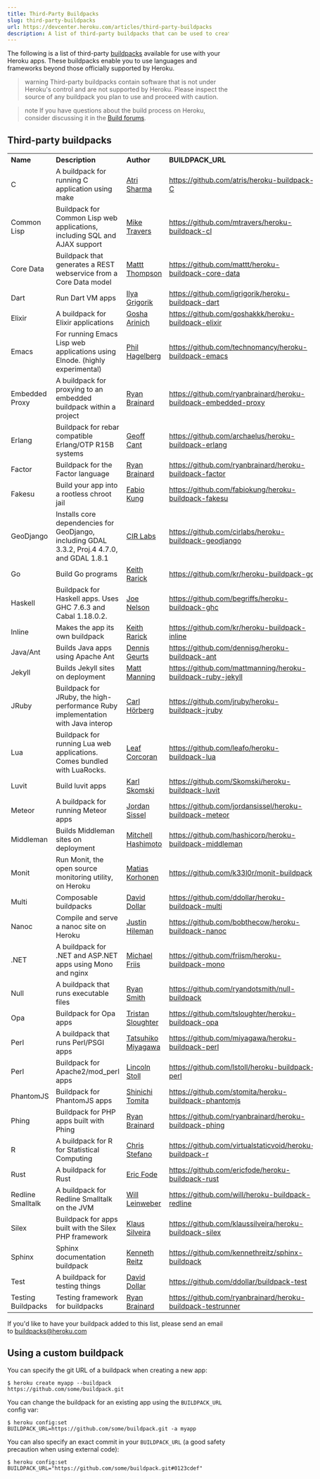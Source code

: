 ```yaml
---
title: Third-Party Buildpacks
slug: third-party-buildpacks
url: https://devcenter.heroku.com/articles/third-party-buildpacks
description: A list of third-party buildpacks that can be used to create applications on Heroku's Cedar stack.
---
```


The following is a list of third-party [buildpacks](buildpacks) available for use with your Heroku apps. These buildpacks enable you to use languages and frameworks beyond those officially supported by Heroku. 

> warning
> Third-party buildpacks contain software that is not under Heroku's control and are not supported by Heroku. Please inspect the source of any buildpack you plan to use and proceed with caution.

> note
> If you have questions about the build process on Heroku, consider discussing it in the [Build forums](https://discussion.heroku.com/category/build).
    
## Third-party buildpacks

<table style="width:695px;">
  <tr>
    <th style="text-align:left">Name</th>
    <th style="text-align:left">Description</th>
    <th style="text-align:left">Author</th>
    <th style="text-align:left">BUILDPACK_URL</th>
  </tr>
  <tr>
    <td style="text-align:left">C</td>
    <td style="text-align:left">A buildpack for running C application using make</td>
    <td style="text-align:left"><a href="https://github.com/atris">Atri Sharma</a></td>
    <td style="text-align:left"><a href="https://github.com/atris/heroku-buildpack-C">https://github.com/atris/heroku-buildpack-C</a></td>
  </tr>
  <tr>
    <td style="text-align:left">Common Lisp</td>
    <td style="text-align:left">Buildpack for Common Lisp web applications, including SQL
and AJAX support</td>
    <td style="text-align:left"><a href="https://github.com/mtravers">Mike Travers</a></td>
    <td style="text-align:left"><a href="https://github.com/mtravers/heroku-buildpack-cl">https://github.com/mtravers/heroku-buildpack-cl</a></td>
  </tr>
  <tr>
    <td style="text-align:left">Core Data</td>
    <td style="text-align:left">Buildpack that generates a REST webservice from a Core Data model</td>
    <td style="text-align:left"><a href="https://github.com/mattt">Mattt Thompson</a></td>
    <td style="text-align:left"><a href="https://github.com/mattt/heroku-buildpack-core-data">https://github.com/mattt/heroku-buildpack-core-data</a></td>
  </tr>
  <tr>
    <td style="text-align:left">Dart</td>
    <td style="text-align:left">Run Dart VM apps</td>
    <td style="text-align:left"><a href="https://github.com/igrigorik">Ilya Grigorik</a></td>
    <td style="text-align:left"><a href="https://github.com/igrigorik/heroku-buildpack-dart">https://github.com/igrigorik/heroku-buildpack-dart</a></td>
  </tr>
  <tr>
    <td style="text-align:left">Elixir</td>
    <td style="text-align:left">A buildpack for Elixir applications</td>
    <td style="text-align:left"><a href="https://github.com/goshakkk">Gosha Arinich</a></td>
    <td style="text-align:left"><a href="https://github.com/goshakkk/heroku-buildpack-elixir">https://github.com/goshakkk/heroku-buildpack-elixir</a></td>
  </tr>
  <tr>
    <td style="text-align:left">Emacs</td>
    <td style="text-align:left">For running Emacs Lisp web applications using Elnode. (highly experimental)</td>
    <td style="text-align:left"><a href="https://github.com/technomancy">Phil Hagelberg</a></td>
    <td style="text-align:left"><a href="https://github.com/technomancy/heroku-buildpack-emacs">https://github.com/technomancy/heroku-buildpack-emacs</a></td>
  </tr>
  <tr>
    <td style="text-align:left">Embedded Proxy</td>
    <td style="text-align:left">A buildpack for proxying to an embedded buildpack within a project</td>
    <td style="text-align:left"><a href="https://github.com/ryanbrainard">Ryan Brainard</a></td>
    <td style="text-align:left"><a href="https://github.com/ryanbrainard/heroku-buildpack-embedded-proxy">https://github.com/ryanbrainard/heroku-buildpack-embedded-proxy</a></td>
  </tr>
  <tr>
    <td style="text-align:left">Erlang</td>
    <td style="text-align:left">Buildpack for rebar compatible Erlang/OTP R15B systems</td>
    <td style="text-align:left"><a href="https://github.com/archaelus">Geoff Cant</a></td>
    <td style="text-align:left"><a href="https://github.com/archaelus/heroku-buildpack-erlang">https://github.com/archaelus/heroku-buildpack-erlang</a></td>
  </tr>
  <tr>
    <td style="text-align:left">Factor</td>
    <td style="text-align:left">Buildpack for the Factor language</td>
    <td style="text-align:left"><a href="https://github.com/ryanbrainard">Ryan Brainard</a></td>
    <td style="text-align:left"><a href="https://github.com/ryanbrainard/heroku-buildpack-factor">https://github.com/ryanbrainard/heroku-buildpack-factor</a></td>
  </tr>
  <tr>
    <td style="text-align:left">Fakesu</td>
    <td style="text-align:left">Build your app into a rootless chroot jail</td>
    <td style="text-align:left"><a href="https://github.com/fabiokung">Fabio Kung</a></td>
    <td style="text-align:left"><a href="https://github.com/fabiokung/heroku-buildpack-fakesu">https://github.com/fabiokung/heroku-buildpack-fakesu</a></td>
  </tr>
  <tr>
    <td style="text-align:left">GeoDjango</td>
    <td style="text-align:left">Installs core dependencies for
GeoDjango, including GDAL 3.3.2, Proj.4 4.7.0, and GDAL 1.8.1</td>
    <td style="text-align:left"><a href="https://github.com/cirlabs">CIR Labs</a></td>
    <td style="text-align:left"><a href="https://github.com/cirlabs/heroku-buildpack-geodjango">https://github.com/cirlabs/heroku-buildpack-geodjango</a></td>
  </tr>
  <tr>
    <td style="text-align:left">Go</td>
    <td style="text-align:left">Build Go programs</td>
    <td style="text-align:left"><a href="https://github.com/kr">Keith Rarick</a></td>
    <td style="text-align:left"><a href="https://github.com/kr/heroku-buildpack-go">https://github.com/kr/heroku-buildpack-go</a></td>
  </tr>
  <tr>
    <td style="text-align:left">Haskell</td>
    <td style="text-align:left">Buildpack for Haskell apps. Uses GHC 7.6.3 and Cabal 1.18.0.2.</td>
    <td style="text-align:left"><a href="https://github.com/begriffs">Joe Nelson</a></td>
    <td style="text-align:left"><a href="https://github.com/begriffs/heroku-buildpack-ghc">https://github.com/begriffs/heroku-buildpack-ghc</a></td>
  </tr>
  <tr>
    <td style="text-align:left">Inline</td>
    <td style="text-align:left">Makes the app its own buildpack</td>
    <td style="text-align:left"><a href="https://github.com/kr">Keith Rarick</a></td>
    <td style="text-align:left"><a href="https://github.com/kr/heroku-buildpack-inline">https://github.com/kr/heroku-buildpack-inline</a></td>
  </tr>
  <tr>
    <td style="text-align:left">Java/Ant</td>
    <td style="text-align:left">Builds Java apps using Apache Ant</td>
    <td style="text-align:left"><a href="https://github.com/dennisg">Dennis Geurts</a></td>
    <td style="text-align:left"><a href="https://github.com/dennisg/heroku-buildpack-ant">https://github.com/dennisg/heroku-buildpack-ant</a></td>
  </tr>
  <tr>
    <td style="text-align:left">Jekyll</td>
    <td style="text-align:left">Builds Jekyll sites on deployment</td>
    <td style="text-align:left"><a href="https://github.com/mattmanning">Matt Manning</a></td>
    <td style="text-align:left"><a href="https://github.com/mattmanning/heroku-buildpack-ruby-jekyll">https://github.com/mattmanning/heroku-buildpack-ruby-jekyll</a></td>
  </tr>
  <tr>
    <td style="text-align:left">JRuby</td>
    <td style="text-align:left">Buildpack for JRuby, the high-performance Ruby implementation with Java interop</td>
    <td style="text-align:left"><a href="https://github.com/carlhoerberg">Carl Hörberg</a></td>
    <td style="text-align:left"><a href="https://github.com/jruby/heroku-buildpack-jruby">https://github.com/jruby/heroku-buildpack-jruby</a></td>
  </tr>
  <tr>
    <td style="text-align:left">Lua</td>
    <td style="text-align:left">Buildpack for running Lua web applications. Comes bundled with LuaRocks.</td>
    <td style="text-align:left"><a href="https://github.com/leafo">Leaf Corcoran</a></td>
    <td style="text-align:left"><a href="https://github.com/leafo/heroku-buildpack-lua">https://github.com/leafo/heroku-buildpack-lua</a></td>
  </tr>
  <tr>
    <td style="text-align:left">Luvit</td>
    <td style="text-align:left">Build luvit apps</td>
    <td style="text-align:left"><a href="https://github.com/Skomski">Karl Skomski</a></td>
    <td style="text-align:left"><a href="https://github.com/Skomski/heroku-buildpack-luvit">https://github.com/Skomski/heroku-buildpack-luvit</a></td>
  </tr>
  <tr>
    <td style="text-align:left">Meteor</td>
    <td style="text-align:left">A buildpack for running Meteor apps</td>
    <td style="text-align:left"><a href="https://github.com/jordansissel">Jordan Sissel</a></td>
    <td style="text-align:left"><a href="https://github.com/jordansissel/heroku-buildpack-meteor">https://github.com/jordansissel/heroku-buildpack-meteor</a></td>
  </tr>

  <tr>
    <td style="text-align:left">Middleman</td>
    <td style="text-align:left">Builds Middleman sites on deployment</td>
    <td style="text-align:left"><a href="https://github.com/mitchellh">Mitchell Hashimoto</a></td>
    <td style="text-align:left"><a href="https://github.com/hashicorp/heroku-buildpack-middleman">https://github.com/hashicorp/heroku-buildpack-middleman</a></td>
  </tr>

  <tr>
    <td style="text-align:left">Monit</td>
    <td style="text-align:left">Run Monit, the open source monitoring utility, on Heroku</td>
    <td style="text-align:left"><a href="https://github.com/k33l0r">Matias Korhonen</a></td>
    <td style="text-align:left"><a href="https://github.com/k33l0r/monit-buildpack">https://github.com/k33l0r/monit-buildpack</a></td>
  </tr>
  <tr>
    <td style="text-align:left">Multi</td>
    <td style="text-align:left">Composable buildpacks</td>
    <td style="text-align:left"><a href="https://github.com/ddollar">David Dollar</a></td>
    <td style="text-align:left"><a href="https://github.com/ddollar/heroku-buildpack-multi">https://github.com/ddollar/heroku-buildpack-multi</a></td>
  </tr>
  <tr>
    <td style="text-align:left">Nanoc</td>
    <td style="text-align:left">Compile and serve a nanoc site on Heroku</td>
    <td style="text-align:left"><a href="https://github.com/bobthecow">Justin Hileman</a></td>
    <td style="text-align:left"><a href="https://github.com/bobthecow/heroku-buildpack-nanoc">https://github.com/bobthecow/heroku-buildpack-nanoc</a></td>
  </tr>
  <tr>
    <td style="text-align:left">.NET</td>
    <td style="text-align:left">A buildpack for .NET and ASP.NET apps using Mono and nginx</td>
    <td style="text-align:left"><a href="https://github.com/friism">Michael Friis</a></td>
    <td style="text-align:left"><a href="https://github.com/friism/heroku-buildpack-mono">https://github.com/friism/heroku-buildpack-mono</a></td>
  </tr>
  <tr>
    <td style="text-align:left">Null</td>
    <td style="text-align:left">A buildpack that runs executable files</td>
    <td style="text-align:left"><a href="https://github.com/ryandotsmith">Ryan Smith</a></td>
    <td style="text-align:left"><a href="https://github.com/ryandotsmith/null-buildpack">https://github.com/ryandotsmith/null-buildpack</a></td>
  </tr>
<tr>
    <td style="text-align:left">Opa</td>
    <td style="text-align:left">Buildpack for Opa apps</td>
    <td style="text-align:left"><a href="https://github.com/tsloughter">Tristan Sloughter</a></td>
    <td style="text-align:left"><a href="https://github.com/tsloughter/heroku-buildpack-opa">https://github.com/tsloughter/heroku-buildpack-opa</a></td>
  </tr>
  <tr>
    <td style="text-align:left">Perl</td>
    <td style="text-align:left">A buildpack that runs Perl/PSGI apps</td>
    <td style="text-align:left"><a href="https://github.com/miyagawa">Tatsuhiko Miyagawa</a></td>
    <td style="text-align:left"><a href="https://github.com/miyagawa/heroku-buildpack-perl">https://github.com/miyagawa/heroku-buildpack-perl</a></td>
  </tr>
  <tr>
    <td style="text-align:left">Perl</td>
    <td style="text-align:left">Buildpack for Apache2/mod_perl apps</td>
    <td style="text-align:left"><a href="https://github.com/lstoll">Lincoln Stoll</a></td>
    <td style="text-align:left"><a href="https://github.com/lstoll/heroku-buildpack-perl">https://github.com/lstoll/heroku-buildpack-perl</a></td>
  </tr>
  <tr>
    <td style="text-align:left">PhantomJS</td>
    <td style="text-align:left">Buildpack for PhantomJS apps</td>
    <td style="text-align:left"><a href="https://github.com/stomita">Shinichi Tomita</a></td>
    <td style="text-align:left"><a href="https://github.com/stomita/heroku-buildpack-phantomjs">https://github.com/stomita/heroku-buildpack-phantomjs</a></td>
  </tr>
  <tr>
    <td style="text-align:left">Phing</td>
    <td style="text-align:left">Buildpack for PHP apps built with Phing</td>
    <td style="text-align:left"><a href="https://github.com/ryanbrainard">Ryan Brainard</a></td>
    <td style="text-align:left"><a href="https://github.com/ryanbrainard/heroku-buildpack-phing">https://github.com/ryanbrainard/heroku-buildpack-phing</a></td>
  </tr>
  <tr>
    <td style="text-align:left">R</td>
    <td style="text-align:left">A buildpack for R for Statistical Computing</td>
    <td style="text-align:left"><a href="https://github.com/virtualstaticvoid">Chris Stefano</a></td>
    <td style="text-align:left"><a href="https://github.com/virtualstaticvoid/heroku-buildpack-r">https://github.com/virtualstaticvoid/heroku-buildpack-r</a></td>
  </tr> 
 <tr>
    <td style="text-align:left">Rust</td>
    <td style="text-align:left">A buildpack for Rust</td>
    <td style="text-align:left"><a href="https://github.com/ericfode">Eric Fode</a></td>
    <td style="text-align:left"><a href="https://github.com/ericfode/heroku-buildpack-rust">https://github.com/ericfode/heroku-buildpack-rust</a></td>
  </tr>
  <tr>
    <td style="text-align:left">Redline Smalltalk</td>
    <td style="text-align:left">A buildpack for Redline Smalltalk on the JVM</td>
    <td style="text-align:left"><a href="https://github.com/will">Will Leinweber</a></td>
    <td style="text-align:left"><a href="https://github.com/will/heroku-buildpack-redline">https://github.com/will/heroku-buildpack-redline</a></td>
  </tr>
  <tr>
    <td style="text-align:left">Silex</td>
    <td style="text-align:left">Buildpack for apps built with the Silex PHP framework</td>
    <td style="text-align:left"><a href="https://github.com/klaussilveira">Klaus Silveira</a></td>
    <td style="text-align:left"><a href="https://github.com/klaussilveira/heroku-buildpack-silex">https://github.com/klaussilveira/heroku-buildpack-silex</a></td>
  </tr>
  <tr>
    <td style="text-align:left">Sphinx</td>
    <td style="text-align:left">Sphinx documentation buildpack</td>
    <td style="text-align:left"><a href="https://github.com/kennethreitz">Kenneth Reitz</a></td>
    <td style="text-align:left"><a href="https://github.com/kennethreitz/sphinx-buildpack">https://github.com/kennethreitz/sphinx-buildpack</a></td>
  </tr>
  <tr>
    <td style="text-align:left">Test</td>
    <td style="text-align:left">A buildpack for testing things</td>
    <td style="text-align:left"><a href="https://github.com/ddollar">David Dollar</a></td>
    <td style="text-align:left"><a href="https://github.com/ddollar/buildpack-test">https://github.com/ddollar/buildpack-test</a></td>
  </tr>
  <tr>
    <td style="text-align:left">Testing Buildpacks</td>
    <td style="text-align:left">Testing framework for buildpacks </td>
    <td style="text-align:left"><a href="https://github.com/ryanbrainard">Ryan Brainard</a></td>
    <td style="text-align:left"><a href="https://github.com/ryanbrainard/heroku-buildpack-testrunner">https://github.com/ryanbrainard/heroku-buildpack-testrunner</a></td>
  </tr>
</table>

If you'd like to have your buildpack added to this list, please send an email to [buildpacks@heroku.com](mailto:buildpacks@heroku.com)

## Using a custom buildpack

You can specify the git URL of a buildpack when creating a new app:

```term
$ heroku create myapp --buildpack https://github.com/some/buildpack.git
```
    
You can change the buildpack for an existing app using the `BUILDPACK_URL` config var:

```term
$ heroku config:set BUILDPACK_URL=https://github.com/some/buildpack.git -a myapp
```

You can also specify an exact commit in your `BUILDPACK_URL` (a good safety precaution when using external code):

```term
$ heroku config:set BUILDPACK_URL="https://github.com/some/buildpack.git#0123cdef"
``` 